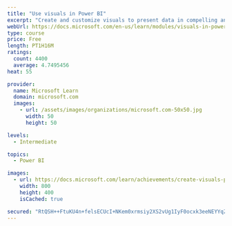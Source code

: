 ```yaml
---
title: "Use visuals in Power BI"
excerpt: "Create and customize visuals to present data in compelling and insightful ways."
webUrl: https://docs.microsoft.com/en-us/learn/modules/visuals-in-power-bi/
type: course
price: Free
length: PT1H16M
ratings:
  count: 4400
  average: 4.7495456
heat: 55

provider:
  name: Microsoft Learn
  domain: microsoft.com
  images:
    - url: /assets/images/organizations/microsoft.com-50x50.jpg
      width: 50
      height: 50

levels:
  - Intermediate

topics:
  - Power BI

images:
  - url: https://docs.microsoft.com/learn/achievements/create-visuals-power-bi-desktop-social.png
    width: 800
    height: 400
    isCached: true

secured: "RtQSH++FtuKU4n+felsECUcI+NKem0xrmsiy2XS2vUg1IyF0ocxk3eeNEYYqZUi6i21fRN9iHFH11uSCisn4IDLk+V5NcI2tEYCmtPXMJbsR2X4Rwk8cKpxu1av9wvBeSxOjtOYZXXk7mhRCaU9jnQ2XsHDDSkDDXpvvW18piFIXSpKSz+sZfAuUTh+PXltVqNPYlxpokOl17eTcLN9RMgF/Mnzoc14Z37iGVSiZVWyFE9peMb1Ff9FCvdCdH23IuZVYsm67JI2YlnniKG0QtzEFNMH8r6aQ8QsrLyluEkTAJAwzsjU3j7aORwCH/iQ0Z1oSaS0alA05PFgoYWnTaU752KjHZcic0Eo52J1F04Xh3Wfnf01+uoXhcIq5Ct/0dpGasYDWQN39+JzYVJr37EyFBSOMUcK3lDlf+lwDlM0=;6mcmeOCR6loZzIhMR2djfg=="
---
```


